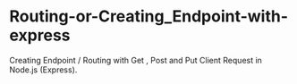 # Routing-or-Creating_Endpoint-with-express

Creating Endpoint / Routing with Get , Post and Put Client Request in Node.js (Express).
